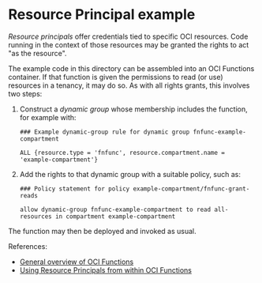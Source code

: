 # Resource Principal example

_Resource principals_ offer credentials tied to specific OCI resources. Code running in the context of those
resources may be granted the rights to act "as the resource".

The example code in this directory can be assembled into an OCI Functions container. If that function is given
the permissions to read (or use) resources in a tenancy, it may do so. As with all rights grants, this involves two
steps:

1. Construct a _dynamic group_ whose membership includes the function, for example with:

   ```
   ### Example dynamic-group rule for dynamic group fnfunc-example-compartment
   
   ALL {resource.type = 'fnfunc', resource.compartment.name = 'example-compartment'}
   ```
    
2. Add the rights to that dynamic group with a suitable policy, such as:

   ```
   ### Policy statement for policy example-compartment/fnfunc-grant-reads
   
   allow dynamic-group fnfunc-example-compartment to read all-resources in compartment example-compartment
   ```

The function may then be deployed and invoked as usual.

References:

- [General overview of OCI Functions](https://docs.oracle.com/iaas/Content/Functions/Concepts/functionsoverview.htm)
- [Using Resource Principals from within OCI Functions](https://docs.oracle.com/iaas/Content/Functions/Tasks/functionsaccessingociresources.htm)

